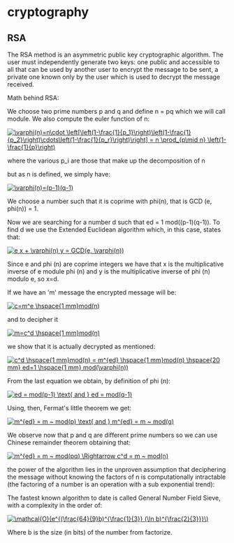 # cryptography

## RSA

The RSA method is an asymmetric public key cryptographic algorithm.
The user must independently generate two keys: one public and accessible to all that can be used by another user to encrypt the message to be sent, a private one known only by the user which is used to decrypt the message received.


Math behind RSA:

We choose two prime numbers p and q and define n = pq which we will call module. We also compute the euler function of n:

<a href="https://www.codecogs.com/eqnedit.php?latex=\varphi(n)=n\cdot&space;\left[\left(1-\frac{1}{p_1}\right)\left(1-\frac{1}{p_2}\right)\cdots\left(1-\frac{1}{p_r}\right)\right]&space;=&space;n&space;\prod_{p\mid&space;n}&space;\left(1-\frac{1}{p}\right)" target="_blank"><img src="https://latex.codecogs.com/gif.latex?\varphi(n)=n\cdot&space;\left[\left(1-\frac{1}{p_1}\right)\left(1-\frac{1}{p_2}\right)\cdots\left(1-\frac{1}{p_r}\right)\right]&space;=&space;n&space;\prod_{p\mid&space;n}&space;\left(1-\frac{1}{p}\right)" title="\varphi(n)=n\cdot \left[\left(1-\frac{1}{p_1}\right)\left(1-\frac{1}{p_2}\right)\cdots\left(1-\frac{1}{p_r}\right)\right] = n \prod_{p\mid n} \left(1-\frac{1}{p}\right)" /></a>

where the various p_i are those that make up the decomposition of n

but as n is defined, we simply have:

<a href="https://www.codecogs.com/eqnedit.php?latex=\varphi(n)=(p-1)(q-1)" target="_blank"><img src="https://latex.codecogs.com/gif.latex?\varphi(n)=(p-1)(q-1)" title="\varphi(n)=(p-1)(q-1)" /></a>

We choose a number such that it is coprime with phi(n), that is GCD (e, phi(n)) = 1.


Now we are searching for a number d such that ed = 1 mod((p-1)(q-1)). To find d we use the Extended Euclidean algorithm which, in this case, states that:


<a href="https://www.codecogs.com/eqnedit.php?latex=e&space;x&space;&plus;&space;\varphi(n)&space;y&space;=&space;GCD(e,&space;\varphi(n))" target="_blank"><img src="https://latex.codecogs.com/gif.latex?e&space;x&space;&plus;&space;\varphi(n)&space;y&space;=&space;GCD(e,&space;\varphi(n))" title="e x + \varphi(n) y = GCD(e, \varphi(n))" /></a>

Since e and phi (n) are coprime integers we have that x is the multiplicative inverse of e module phi (n) and y is the multiplicative inverse of phi (n) modulo e, so x=d.

If we have an 'm' message the encrypted message will be:

<a href="https://www.codecogs.com/eqnedit.php?latex=c=m^e&space;\hspace{1&space;mm}mod(n)" target="_blank"><img src="https://latex.codecogs.com/gif.latex?c=m^e&space;\hspace{1&space;mm}mod(n)" title="c=m^e \hspace{1 mm}mod(n)" /></a>

and to decipher it

<a href="https://www.codecogs.com/eqnedit.php?latex=m=c^d&space;\hspace{1&space;mm}mod(n)" target="_blank"><img src="https://latex.codecogs.com/gif.latex?m=c^d&space;\hspace{1&space;mm}mod(n)" title="m=c^d \hspace{1 mm}mod(n)" /></a>


we show that it is actually decrypted as mentioned:

<a href="https://www.codecogs.com/eqnedit.php?latex=c^d&space;\hspace{1&space;mm}mod(n)&space;=&space;m^{ed}&space;\hspace{1&space;mm}mod(n)&space;\hspace{20&space;mm}&space;ed=1&space;\hspace{1&space;mm}&space;mod(\varphi(n))" target="_blank"><img src="https://latex.codecogs.com/gif.latex?c^d&space;\hspace{1&space;mm}mod(n)&space;=&space;m^{ed}&space;\hspace{1&space;mm}mod(n)&space;\hspace{20&space;mm}&space;ed=1&space;\hspace{1&space;mm}&space;mod(\varphi(n))" title="c^d \hspace{1 mm}mod(n) = m^{ed} \hspace{1 mm}mod(n) \hspace{20 mm} ed=1 \hspace{1 mm} mod(\varphi(n))" /></a>

From the last equation we obtain, by definition of phi (n):

<a href="https://www.codecogs.com/eqnedit.php?latex=ed&space;=&space;mod(p-1)&space;\text{&space;and&space;}&space;ed&space;=&space;mod(q-1)" target="_blank"><img src="https://latex.codecogs.com/gif.latex?ed&space;=&space;mod(p-1)&space;\text{&space;and&space;}&space;ed&space;=&space;mod(q-1)" title="ed = mod(p-1) \text{ and } ed = mod(q-1)" /></a>

Using, then, Fermat's little theorem we get:

<a href="https://www.codecogs.com/eqnedit.php?latex=m^{ed}&space;=&space;m&space;~&space;mod(p)&space;\text{&space;and&space;}&space;m^{ed}&space;=&space;m&space;~&space;mod(q)" target="_blank"><img src="https://latex.codecogs.com/gif.latex?m^{ed}&space;=&space;m&space;~&space;mod(p)&space;\text{&space;and&space;}&space;m^{ed}&space;=&space;m&space;~&space;mod(q)" title="m^{ed} = m ~ mod(p) \text{ and } m^{ed} = m ~ mod(q)" /></a>

We observe now that p and q are different prime numbers so we can use Chinese remainder theorem obtaining that:

<a href="https://www.codecogs.com/eqnedit.php?latex=m^{ed}&space;=&space;m&space;~&space;mod(pq)&space;\Rightarrow&space;c^d&space;=&space;m&space;~&space;mod(n)" target="_blank"><img src="https://latex.codecogs.com/gif.latex?m^{ed}&space;=&space;m&space;~&space;mod(pq)&space;\Rightarrow&space;c^d&space;=&space;m&space;~&space;mod(n)" title="m^{ed} = m ~ mod(pq) \Rightarrow c^d = m ~ mod(n)" /></a>


the power of the algorithm lies in the unproven assumption that deciphering the message without knowing the factors of n is computationally intractable (the factoring of a number is an operation with a sub exponential trend):

The fastest known algorithm to date is called General
Number Field Sieve, with a complexity in the order of:

<a href="https://www.codecogs.com/eqnedit.php?latex=\mathcal{O}(e^{(\frac{64}{9}b)^{\frac{1}{3}}&space;(\ln&space;b)^{\frac{2}{3}}}\)" target="_blank"><img src="https://latex.codecogs.com/gif.latex?\mathcal{O}(e^{(\frac{64}{9}b)^{\frac{1}{3}}&space;(\ln&space;b)^{\frac{2}{3}}}\)" title="\mathcal{O}(e^{(\frac{64}{9}b)^{\frac{1}{3}} (\ln b)^{\frac{2}{3}}}\)" /></a>

Where b is the size (in bits) of the number from
factorize.

